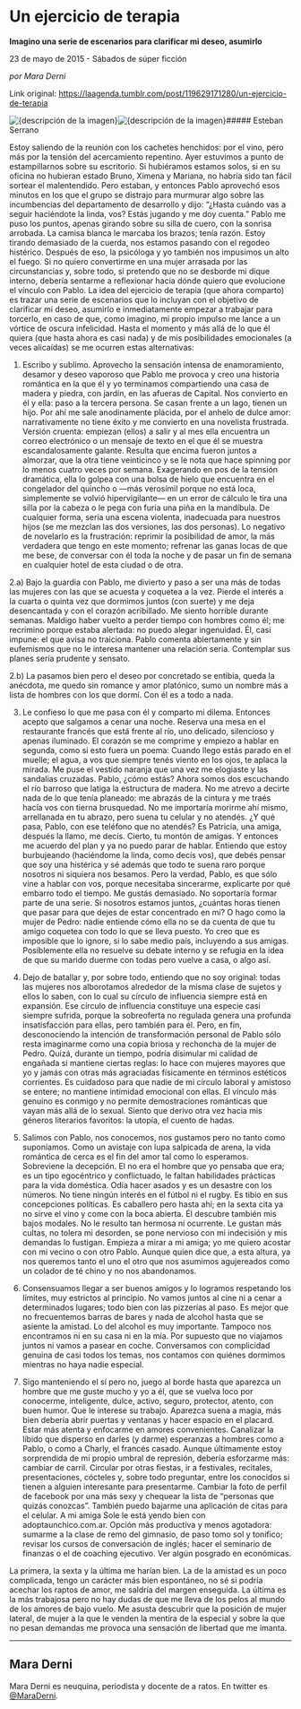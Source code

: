 # Un ejercicio de terapia

**Imagino una serie de escenarios para clarificar mi deseo, asumirlo**

23 de mayo de 2015 - Sábados de súper ficción

_por Mara Derni_

Link original: https://laagenda.tumblr.com/post/119629171280/un-ejercicio-de-terapia

![{descripción de la imagen}](https://64.media.tumblr.com/adaf3514405bffdab8950026c1dc3241/tumblr_inline_pjzp2pqzdE1t6q87u_500.jpg)![{descripción de la imagen}](https://64.media.tumblr.com/adaf3514405bffdab8950026c1dc3241/tumblr_inline_pjzp2pqzdE1t6q87u_500.jpg)##### Esteban Serrano

  


Estoy saliendo de la reunión con los cachetes henchidos: por el vino, pero más por la tensión del acercamiento repentino. Ayer estuvimos a punto de estampillarnos sobre su escritorio. Si hubiéramos estamos solos, si en su oficina no hubieran estado Bruno, Ximena y Mariana, no habría sido tan fácil sortear el malentendido. Pero estaban, y entonces Pablo aprovechó esos minutos en los que el grupo se distrajo para murmurar algo sobre las incumbencias del departamento de desarrollo y dijo: “¿Hasta cuándo vas a seguir haciéndote la linda, vos? Estás jugando y me doy cuenta.” Pablo me puso los puntos, apenas girando sobre su silla de cuero, con la sonrisa arrobada. La camisa blanca le marcaba los brazos; tenía razón. Estoy tirando demasiado de la cuerda, nos estamos pasando con el regodeo histérico. Después de eso, la psicóloga y yo también nos impusimos un alto el fuego. Si no quiero convertirme en una mujer arrasada por las circunstancias y, sobre todo, si pretendo que no se desborde mi dique interno, debería sentarme a reflexionar hacia dónde quiero que evolucione el vínculo con Pablo. La idea del ejercicio de terapia (que ahora comparto) es trazar una serie de escenarios que lo incluyan con el objetivo de clarificar mi deseo, asumirlo e inmediatamente empezar a trabajar para torcerlo, en caso de que, como imagino, mi propio impulso me lance a un vórtice de oscura infelicidad. Hasta el momento y más allá de lo que él quiera (que hasta ahora es casi nada) y de mis posibilidades emocionales (a veces alicaídas) se me ocurren estas alternativas:

1) Escribo y sublimo. Aprovecho la sensación intensa de enamoramiento, desamor y deseo vaporoso que Pablo me provoca y creo una historia romántica en la que él y yo terminamos compartiendo una casa de madera y piedra, con jardín, en las afueras de Capital. Nos convierto en él y ella: paso a la tercera persona. Se casan frente a un lago, tienen un hijo. Por ahí me sale anodinamente plácida, por el anhelo de dulce amor: narrativamente no tiene éxito y me convierto en una novelista frustrada. Versión cruenta: empiezan (ellos) a salir y al mes ella encuentra un correo electrónico o un mensaje de texto en el que él se muestra escandalosamente galante. Resulta que encima fueron juntos a almorzar, que la otra tiene veinticinco y se le nota que hace spinning por lo menos cuatro veces por semana. Exagerando en pos de la tensión dramática, ella lo golpea con una bolsa de hielo que encuentra en el congelador del quincho o —más verosímil porque no está loca, simplemente se volvió hipervigilante— en un error de cálculo le tira una silla por la cabeza o le pega con furia una piña en la mandíbula. De cualquier forma, sería una escena violenta, inadecuada para nuestros hijos (se me mezclan las dos versiones, las dos personas). Lo negativo de novelarlo es la frustración: reprimir la posibilidad de amor, la más verdadera que tengo en este momento; refrenar las ganas locas de que me bese, de conversar con él toda la noche y de pasar un fin de semana en cualquier hotel de esta ciudad o de otra.  

2.a) Bajo la guardia con Pablo, me divierto y paso a ser una más de todas las mujeres con las que se acuesta y coquetea a la vez. Pierde el interés a la cuarta o quinta vez que dormimos juntos (con suerte) y me deja desencantada y con el corazón acribillado. Me siento horrible durante semanas. Maldigo haber vuelto a perder tiempo con hombres como él; me recrimino porque estaba alertada: no puedo alegar ingenuidad. Él, casi impune: el que avisa no traiciona. Pablo comenta abiertamente y sin eufemismos que no le interesa mantener una relación seria. Contemplar sus planes sería prudente y sensato. 

2.b) La pasamos bien pero el deseo por concretado se entibia, queda la anécdota, me quedo sin romance y amor platónico, sumo un nombre más a lista de hombres con los que dormí. Con él es a todo a nada.

3) Le confieso lo que me pasa con él y comparto mi dilema. Entonces acepto que salgamos a cenar una noche. Reserva una mesa en el restaurante francés que está frente al río, uno delicado, silencioso y apenas iluminado. El corazón se me comprime y empiezo a hablar en segunda, como si esto fuera un poema: Cuando llego estás parado en el muelle; el agua, a vos que siempre tenés viento en los ojos, te aplaca la mirada. Me puse el vestido naranja que una vez me elogiaste y las sandalias cruzadas. Pablo, ¿cómo estás? Ahora somos dos escuchando el río barroso que latiga la estructura de madera. No me  atrevo a decirte nada de lo que tenía planeado: me abrazás de la cintura y me traés hacía vos con tierna brusquedad. No me importaría morirme ahí mismo, arrellanada en tu abrazo, pero suena tu celular y no atendés. ¿Y qué pasa, Pablo, con ese teléfono que no atendés? Es Patricia, una amiga, después la llamo, me decís. Cierto, tu montón de amigas. Y entonces me acuerdo del plan y ya no puedo parar de hablar. Entiendo que estoy burbujeando (haciéndome la linda, como decís vos), que debés pensar que soy una histérica y sé además que todo te suena raro porque nosotros ni siquiera nos besamos. Pero la verdad, Pablo, es que sólo vine a hablar con vos, porque necesitaba sincerarme, explicarte por qué embarro todo el tiempo. Me gustás demasiado. No soportaría formar parte de una serie. Si nosotros estamos juntos, ¿cuántas horas tienen que pasar para que dejes de estar concentrado en mí? O hago como la mujer de Pedro: nadie entiende cómo ella no se da cuenta de que tu amigo coquetea con todo lo que se lleva puesto. Yo creo que es imposible que lo ignore, si lo sabe medio país, incluyendo a sus amigas. Posiblemente ella no resuelve su debate interno y se refugia en la idea de que su marido duerme con todas pero vuelve a casa, o algo así.

4) Dejo de batallar y, por sobre todo, entiendo que no soy original: todas las mujeres nos alborotamos alrededor de la misma clase de sujetos y ellos lo saben, con lo cual su círculo de influencia siempre está en expansión. Ese círculo de influencia constituye una especie casi siempre sufrida, porque la sobreoferta no regulada genera una profunda insatisfacción para ellas, pero también para él. Pero, en fin, desconociendo la intención de transformación personal de Pablo sólo resta imaginarme como una copia briosa y rechoncha de la mujer de Pedro. Quizá, durante un tiempo, podría disimular mi calidad de engañada si mantiene ciertas reglas: lo hace con mujeres mayores que yo y jamás con otras más agraciadas físicamente en términos estéticos corrientes. Es cuidadoso para que nadie de mi círculo laboral y amistoso se entere; no mantiene intimidad emocional con ellas. El vínculo más genuino es conmigo y no permite demostraciones románticas que vayan más allá de lo sexual. Siento que derivo otra vez hacia mis géneros literarios favoritos: la utopía, el cuento de hadas.

5) Salimos con Pablo, nos conocemos, nos gustamos pero no tanto como suponíamos. Como un avistaje con lupa salpicada de arena, la vida romántica de cerca es el fin del amor tal como lo esperamos. Sobreviene la decepción. El no era el hombre que yo pensaba que era; es un tipo egocéntrico y conflictuado, le faltan habilidades prácticas para la vida doméstica. Odia hacer asados y es un desastre con los números. No tiene ningún interés en el fútbol ni el rugby. Es tibio en sus concepciones políticas. Es caballero pero hasta ahí; en la sexta cita ya no sirve el vino y come con la boca abierta. Él descubre también mis bajos modales. No le resulto tan hermosa ni ocurrente. Le gustan más cultas, no tolera mi desorden, se pone nervioso con mi indecisión y mis demandas lo fustigan. Empieza a mirar a mi amiga; yo me quiero acostar con mi vecino o con otro Pablo. Aunque quien dice que, a esta altura, ya nos queremos tanto el uno el otro que nos asumimos agujereados como un colador de té chino y no nos abandonamos.

6) Consensuamos llegar a ser buenos amigos y lo logramos respetando los límites, muy estrictos al principio. No vamos juntos al cine ni a cenar a determinados lugares; todo bien con las pizzerías al paso.  Es mejor que no frecuentemos barras de bares y nada de alcohol hasta que se asiente la amistad. Lo del alcohol es muy importante. Tampoco nos encontramos ni en su casa ni en la mía. Por supuesto que no viajamos juntos ni vamos a pasear en coche. Conversamos con complicidad genuina de casi todos los temas, nos contamos con quiénes dormimos mientras no haya nadie especial.

7) Sigo manteniendo el sí pero no, juego al borde hasta que aparezca un hombre que me guste mucho y yo a él, que se vuelva loco por conocerme, inteligente, dulce, activo, seguro, protector, atento, con buen humor. Que le interese su trabajo. Aparezca suena a magia, más bien debería abrir puertas y ventanas y hacer espacio en el placard. Estar más atenta y enfocarme en amores convenientes. Canalizar la líbido que disperso en darles (y darme) esperanzas a hombres como a Pablo, o como a Charly, el francés casado. Aunque últimamente estoy sorprendida de mi propio umbral de represión, debería esforzarme más: cambiar de carril. Circular por otras fiestas, ir a festivales, recitales, presentaciones, cócteles y, sobre todo preguntar, entre los conocidos si tienen a alguien interesante para presentarme. Cambiar la foto de perfil de facebook por una más sexy y chequear la lista de “personas que quizás conozcas”. También puedo bajarme una aplicación de citas para el celular. A mi amiga Sole le está yendo bien con adoptaunchico.com.ar. Opción más productiva y menos agotadora: sumarme a la clase de remo del gimnasio, de paso tomo sol y tonifico; revisar los cursos de conversación de inglés; hacer el seminario de finanzas o el de coaching ejecutivo. Ver algún posgrado en económicas.

La primera, la sexta y la última me harían bien. La de la amistad es un poco complicada, tengo un carácter más bien espontáneo, no sé si podría acechar los raptos de amor, me saldría del margen enseguida. La última es la más trabajosa pero no hay dudas de que me lleva de los pelos al mundo de los amores de bajo vuelo. Me asusta descubrir que la posición de mujer lateral, de mujer a la que le venden la mentira de la especial y sobre la que no pesan demandas me provoca una sensación de libertad que me imanta. 

  




---

Mara Derni
----------

 Mara Derni es neuquina, periodista y docente de a ratos. En twitter es [@MaraDerni](https://twitter.com/MaraDerni). 

